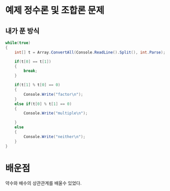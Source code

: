 # 예제 정수론 및 조합론 문제

## 내가 푼 방식
``` cs
while(true)
{
    int[] t = Array.ConvertAll(Console.ReadLine().Split(), int.Parse);

    if(t[0] == t[1])
    {
        break;
    }

    if(t[1] % t[0] == 0)
    {
        Console.Write("factor\n");
    }
    else if(t[0] % t[1] == 0)
    {
        Console.Write("multiple\n");

    }
    else
    {
        Console.Write("neither\n");
    }
}
```

# 배운점
약수와 배수의 상관관계를 배울수 있었다.  

